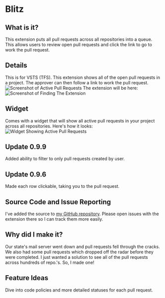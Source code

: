 # Blitz
## What is it?
This extension puts all pull requests across all repositories into a queue. This allows users to review open pull requests and click the link to go to work the pull request.

## Details
This is for VSTS (TFS). This extension shows all of the open pull requests in a project. The approver can then follow a link to work the pull request.
![Screenshot of Active Pull Requests](https://sierpinski.gallery.vsassets.io/_apis/public/gallery/publisher/sierpinski/extension/blitz-allpulls-extension/0.9.3/assetbyname/Microsoft.VisualStudio.Services.Screenshots.1 "Screenshot/Active Pull Requests")
The extension will be here:
![Screenshot of Finding The Extension](https://sierpinski.gallery.vsassets.io/_apis/public/gallery/publisher/sierpinski/extension/blitz-allpulls-extension/0.9.3/assetbyname/Microsoft.VisualStudio.Services.Screenshots.2 "Finding the Extension")

## Widget
Comes with a widget that will show all active pull requests in your project across all repositories. Here's how it looks:
![Widget Showing Active Pull Requests](https://sierpinski.gallery.vsassets.io/_apis/public/gallery/publisher/sierpinski/extension/blitz-allpulls-extension/0.9.3/assetbyname/Microsoft.VisualStudio.Services.Screenshots.3 "Active Pull Requests Widget")

## Update 0.9.9
Added ability to filter to only pull requests created by user.

## Update 0.9.6
Made each row clickable, taking you to the pull request.

## Source Code and Issue Reporting
I've added the source to [my GitHub repository](https://github.com/sierpinski/Blitz). Please open issues with the extension there so I can track them more easily.

## Why did I make it?
Our state's mail server went down and pull requests fell through the cracks. We also had some pull requests which dropped off the radar before they were completed. I just wanted a solution to see all of the pull requests across hundreds of repo.'s. So, I made one!

## Feature Ideas
Dive into code policies and more detailed statuses for each pull request.